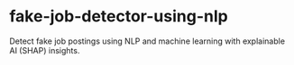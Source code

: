 # fake-job-detector-using-nlp
Detect fake job postings using NLP and machine learning with explainable AI (SHAP) insights.
